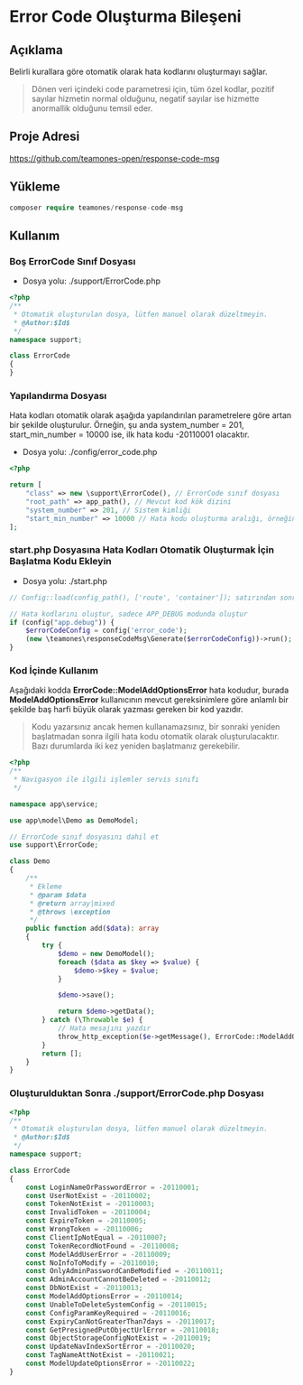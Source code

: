 # Error Code Oluşturma Bileşeni

## Açıklama

Belirli kurallara göre otomatik olarak hata kodlarını oluşturmayı sağlar.

> Dönen veri içindeki code parametresi için, tüm özel kodlar, pozitif sayılar hizmetin normal olduğunu, negatif sayılar ise hizmette anormallik olduğunu temsil eder.

## Proje Adresi

https://github.com/teamones-open/response-code-msg

## Yükleme

```php
composer require teamones/response-code-msg
```

## Kullanım

### Boş ErrorCode Sınıf Dosyası

- Dosya yolu: ./support/ErrorCode.php

```php
<?php
/**
 * Otomatik oluşturulan dosya, lütfen manuel olarak düzeltmeyin.
 * @Author:$Id$
 */
namespace support;

class ErrorCode
{
}
```

### Yapılandırma Dosyası

Hata kodları otomatik olarak aşağıda yapılandırılan parametrelere göre artan bir şekilde oluşturulur. Örneğin, şu anda system_number = 201, start_min_number = 10000 ise, ilk hata kodu -20110001 olacaktır.

- Dosya yolu: ./config/error_code.php

```php
<?php

return [
    "class" => new \support\ErrorCode(), // ErrorCode sınıf dosyası
    "root_path" => app_path(), // Mevcut kod kök dizini
    "system_number" => 201, // Sistem kimliği
    "start_min_number" => 10000 // Hata kodu oluşturma aralığı, örneğin 10000-99999
];
```

### start.php Dosyasına Hata Kodları Otomatik Oluşturmak İçin Başlatma Kodu Ekleyin

- Dosya yolu: ./start.php

```php
// Config::load(config_path(), ['route', 'container']); satırından sonra

// Hata kodlarını oluştur, sadece APP_DEBUG modunda oluştur
if (config("app.debug")) {
    $errorCodeConfig = config('error_code');
    (new \teamones\responseCodeMsg\Generate($errorCodeConfig))->run();
}
```

### Kod İçinde Kullanım

Aşağıdaki kodda **ErrorCode::ModelAddOptionsError** hata kodudur, burada **ModelAddOptionsError** kullanıcının mevcut gereksinimlere göre anlamlı bir şekilde baş harfi büyük olarak yazması gereken bir kod yazıdır.

> Kodu yazarsınız ancak hemen kullanamazsınız, bir sonraki yeniden başlatmadan sonra ilgili hata kodu otomatik olarak oluşturulacaktır. Bazı durumlarda iki kez yeniden başlatmanız gerekebilir.

```php
<?php
/**
 * Navigasyon ile ilgili işlemler servis sınıfı
 */

namespace app\service;

use app\model\Demo as DemoModel;

// ErrorCode sınıf dosyasını dahil et
use support\ErrorCode;

class Demo
{
    /**
     * Ekleme
     * @param $data
     * @return array|mixed
     * @throws \exception
     */
    public function add($data): array
    {
        try {
            $demo = new DemoModel();
            foreach ($data as $key => $value) {
                $demo->$key = $value;
            }

            $demo->save();

            return $demo->getData();
        } catch (\Throwable $e) {
            // Hata mesajını yazdır
            throw_http_exception($e->getMessage(), ErrorCode::ModelAddOptionsError);
        }
        return [];
    }
}
```

### Oluşturulduktan Sonra ./support/ErrorCode.php Dosyası

```php
<?php
/**
 * Otomatik oluşturulan dosya, lütfen manuel olarak düzeltmeyin.
 * @Author:$Id$
 */
namespace support;

class ErrorCode
{
    const LoginNameOrPasswordError = -20110001;
    const UserNotExist = -20110002;
    const TokenNotExist = -20110003;
    const InvalidToken = -20110004;
    const ExpireToken = -20110005;
    const WrongToken = -20110006;
    const ClientIpNotEqual = -20110007;
    const TokenRecordNotFound = -20110008;
    const ModelAddUserError = -20110009;
    const NoInfoToModify = -20110010;
    const OnlyAdminPasswordCanBeModified = -20110011;
    const AdminAccountCannotBeDeleted = -20110012;
    const DbNotExist = -20110013;
    const ModelAddOptionsError = -20110014;
    const UnableToDeleteSystemConfig = -20110015;
    const ConfigParamKeyRequired = -20110016;
    const ExpiryCanNotGreaterThan7days = -20110017;
    const GetPresignedPutObjectUrlError = -20110018;
    const ObjectStorageConfigNotExist = -20110019;
    const UpdateNavIndexSortError = -20110020;
    const TagNameAttNotExist = -20110021;
    const ModelUpdateOptionsError = -20110022;
}
```
